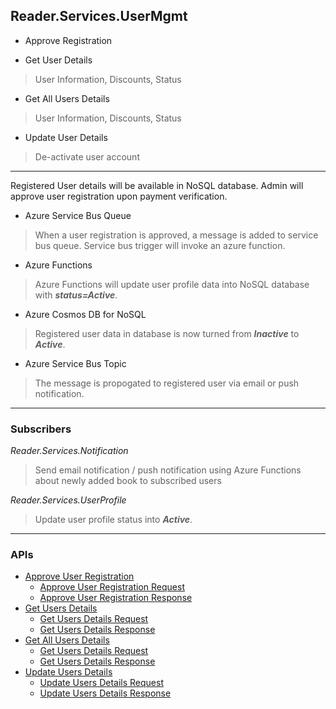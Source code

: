 ## Reader.Services.UserMgmt

- Approve Registration

- Get User Details
> User Information, Discounts, Status

- Get All Users Details
> User Information, Discounts, Status

- Update User Details
> De-activate user account

---

Registered User details will be available in NoSQL database. Admin will approve user registration upon payment verification.

- Azure Service Bus Queue

> When a user registration is approved, a message is added to service bus queue. Service bus trigger will invoke an azure function.

- Azure Functions

> Azure Functions will update user profile data into NoSQL database with ***status=Active***. 

- Azure Cosmos DB for NoSQL

> Registered user data in database is now turned from ***Inactive*** to ***Active***.

- Azure Service Bus Topic

> The message is propogated to registered user via email or push notification.

---

### Subscribers

*Reader.Services.Notification*

> Send email notification / push notification using Azure Functions about newly added book to subscribed users

*Reader.Services.UserProfile*

> Update user profile status into ***Active***.

---

### APIs

- [Approve User Registration](#approve-user-registration)
    - [Approve User Registration Request](#approve-user-registration-request)
    - [Approve User Registration Response](#approve-user-registration-response)
- [Get Users Details](#get-user-details)
    - [Get Users Details Request](#get-user-details-request)
    - [Get Users Details Response](#get-user-details-response)
- [Get All Users Details](#get-all-users-detail)
    - [Get Users Details Request](#get-all-users-detail-request)
    - [Get Users Details Response](#get-all-users-detail-response)
- [Update Users Details](#update-user-details)
    - [Update Users Details Request](#update-user-details-request)
    - [Update Users Details Response](#update-user-details-response)